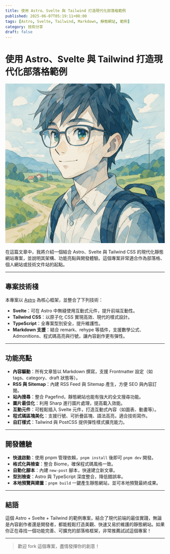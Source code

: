 ```yaml
---
title: 使用 Astro、Svelte 與 Tailwind 打造現代化部落格範例
published: 2025-06-07T05:19:11+08:00
tags: [Astro, Svelte, Tailwind, Markdown, 靜態網站, 範例]
category: 技術分享
draft: false
---
```


# 使用 Astro、Svelte 與 Tailwind 打造現代化部落格範例

![ChatGPT 範例圖](../../assets/images/ChatGPT%20Image%202025%E5%B9%B46%E6%9C%887%E6%97%A5%20%E4%B8%8A%E5%8D%8805_51_37.png)

在這篇文章中，我將介紹一個結合 Astro、Svelte 與 Tailwind CSS 的現代化靜態網站專案，並說明其架構、功能亮點與開發體驗。這個專案非常適合作為部落格、個人網站或技術文件站的起點。

---

## 專案技術棧

本專案以 [Astro](https://astro.build/) 為核心框架，並整合了下列技術：

- **Svelte**：可在 Astro 中無縫使用互動式元件，提升前端互動性。
- **Tailwind CSS**：以原子化 CSS 實現高效、現代的樣式設計。
- **TypeScript**：全專案型別安全，提升維護性。
- **Markdown 支援**：結合 remark、rehype 等插件，支援數學公式、Admonitions、程式碼高亮與行號，讓內容創作更有彈性。

---

## 功能亮點

- **內容驅動**：所有文章皆以 Markdown 撰寫，支援 Frontmatter 設定（如 tags、category、draft 狀態等）。
- **RSS 與 Sitemap**：內建 RSS Feed 與 Sitemap 產生，方便 SEO 與內容訂閱。
- **站內搜尋**：整合 Pagefind，靜態網站也能有強大的全文搜尋功能。
- **圖片最佳化**：利用 Sharp 進行圖片處理，提高載入效能。
- **互動元件**：可輕鬆插入 Svelte 元件，打造互動式內容（如圖表、動畫等）。
- **程式碼區塊美化**：支援行號、可折疊區塊、語法高亮，適合技術寫作。
- **自訂樣式**：Tailwind 與 PostCSS 提供彈性樣式擴充能力。

---

## 開發體驗

- **快速啟動**：使用 pnpm 管理依賴，`pnpm install` 後即可 `pnpm dev` 開發。
- **格式化與檢查**：整合 Biome，確保程式碼風格一致。
- **自動化腳本**：內建 `new-post` 腳本，快速建立新文章。
- **型別檢查**：Astro 與 TypeScript 深度整合，降低錯誤率。
- **本地預覽與建置**：`pnpm build` 一鍵產生靜態網站，並可本地預覽最終成果。

---

## 結語

這個 Astro + Svelte + Tailwind 的範例專案，結合了現代前端的最佳實踐，無論是內容創作者還是開發者，都能輕鬆打造美觀、快速又易於維護的靜態網站。如果你正在尋找一個功能完善、可擴充的部落格框架，非常推薦試試這個專案！

---

> 歡迎 fork 這個專案，盡情發揮你的創意！
